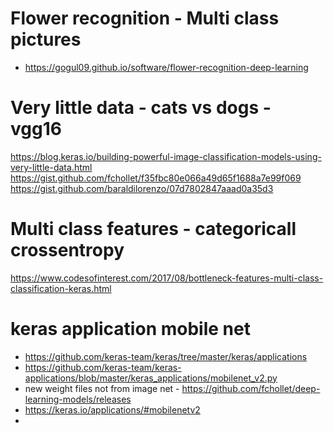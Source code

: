 
# Flower recognition - Multi class pictures
- https://gogul09.github.io/software/flower-recognition-deep-learning

# Very little data - cats vs dogs - vgg16
https://blog.keras.io/building-powerful-image-classification-models-using-very-little-data.html
https://gist.github.com/fchollet/f35fbc80e066a49d65f1688a7e99f069
https://gist.github.com/baraldilorenzo/07d7802847aaad0a35d3

# Multi class features - categoricall crossentropy
https://www.codesofinterest.com/2017/08/bottleneck-features-multi-class-classification-keras.html

# keras application mobile net
- https://github.com/keras-team/keras/tree/master/keras/applications
- https://github.com/keras-team/keras-applications/blob/master/keras_applications/mobilenet_v2.py
- new weight files not from image net - https://github.com/fchollet/deep-learning-models/releases
- https://keras.io/applications/#mobilenetv2
- 

